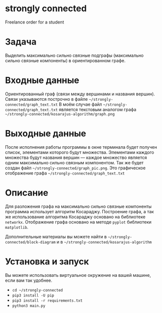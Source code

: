 # strongly connected

Freelance order for a student

# Задача

Выделить максимально сильно связные подграфы (максимально сильно связные компоненты) в ориентированном графе.

# Входные данные

Ориентированный граф (связи между вершинами и названия вершин). Связи указываются построчно в файле ``~/strongly-connected/graph_text.txt``
В моём случае файл ``~/strongly-connected/graph_text.txt`` является текстовым аналогом графа ``~/strongly-connected/kosarajus-algorithm/graph.png``

# Выходные данные

После исполнения работы программы в окне терминала будет получен список, элементами которого будут множества. Элементами каждого множества будут названия вершин — каждое множество является одним максимально сильно связным компонентом.
Так же будет создан файл ``~/strongly-connected/graph_pic.png``. Это графическое отображение графа ``~/strongly-connected/graph_text.txt``

# Описание

Для разложения графа на максимально сильно связные компоненты программа использует алгоритм Косараджу.
Построение графа, а так же использование алгоритма Косараджу основано на библиотеке ``networkx``.
Отображение графа основано на методе ``pyplot`` библиотеки ``matplotlib``.

Дополнительные материалы вы можете найти в ``~/strongly-connected/block-diagram`` и в ``~/strongly-connected/kosarajus-algorithm``



# Установка и запуск

Вы можете использовать виртуальное окружение на вашей машине, если вам так удобнее.

* ``cd ~/strongly-connected``
* ``pip3 install -U pip``
* ``pip3 install -r requirements.txt``
* ``python3 main.py``
